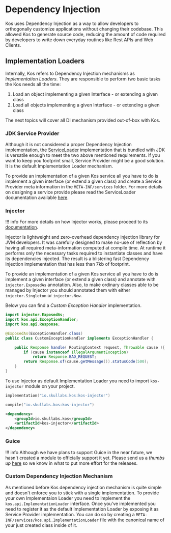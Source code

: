 # Dependency Injection
Kos uses Dependency Injection as a way to allow developers to orthogonally customize
applications without changing their codebase. This allowed Kos to generate source code,
reducing the amount of code required by developers to write down everyday routines
like Rest APIs and Web Clients.

## Implementation Loaders
Internally, Kos refers to Dependency Injection mechanisms as _Implementation Loaders_.
They are responsible to perform two basic tasks the Kos needs all the time:

1. Load an object implementing a given Interface - or extending a given class
2. Load all objects implementing a given Interface - or extending a given class

The next topics will cover all DI mechanism provided out-of-box with Kos.

### JDK Service Provider
Although it is not considered a proper Dependency Injection implementation, the
[ServiceLoader](https://docs.oracle.com/javase/9/docs/api/java/util/ServiceLoader.html)
implementation that is bundled with JDK is versatile enough to meet the two above mentioned
requirements. If you want to keep you footprint small, Service Provider might be a good
solution. It is the default Implementation Loader mechanism.

To provide an implementation of a given Kos service all you have to do is implement a given
interface (or extend a given class) and create a Service Provider meta information in the
`META-INF/services` folder. For more details on designing a service provide please read
the ServiceLoader documentation available
[here](https://docs.oracle.com/javase/9/docs/api/java/util/ServiceLoader.html#developing-service-providers).

### Injector

!!! info
    For more details on how Injector works, please proceed to its
    [documentation](https://skullabs.github.io/injector/).

Injector is lightweight and zero-overhead dependency injection library for JVM developers. It
was carefully designed to make no-use of reflection by having all required meta-information
computed at compile time. At runtime it performs only the necessary tasks required to instantiate
classes and have its dependencies injected. The result is a blistering fast Dependency Injection
implementation that has less than 7kb of footprint.

To provide an implementation of a given Kos service all you have to do is implement a given
interface (or extend a given class) and annotate with `injector.ExposedAs` annotation. Also,
to make ordinary classes able to be managed by Injector you should annotated them with 
either `injector.Singleton` or `injector.New`.

Below you can find a _Custom Exception Handler_ implementation.
```java
import injector.ExposedAs;
import kos.api.ExceptionHandler;
import kos.api.Response;

@ExposedAs(ExceptionHandler.class)
public class CustomExceptionHandler implements ExceptionHandler {

    public Response handle( RoutingContext request, Throwable cause ){
        if (cause instanceof IllegalArgumentException)
            return Response.BAD_REQUEST;
        return Response.of(cause.getMessage()).statusCode(500);
    }
}
```

To use Injector as default Implementation Loader you need to import `kos-injector` module
on your project.

```kotlin tab="Gradle (kts)"
implementation("io.skullabs.kos:kos-injector")
```

```kotlin tab="Maven (pom.kts)"
compile("io.skullabs.kos:kos-injector")
```

```xml tab="Maven (pom.xml)"
<dependency>
    <groupId>io.skullabs.kos</groupId>
    <artifactId>kos-injector</artifactId>
</dependency>
```

### Guice

!!! info
    Although we have plans to support Guice in the near future, we hasn't created a module
    to officially support it yet. Please send us a _thumbs up_ [here](https://github.com/Skullabs/kos/issues/1)
    so we know in what to put more effort for the releases.

### Custom Dependency Injection Mechanism
As mentioned before Kos dependency injection mechanism is quite simple and doesn't
enforce you to stick with a single implementation. To provide your own Implementaion Loader
you need to implement the `kos.api.ImplementationLoader` interface. Once you've
implemented you need to register it as the default Implementation Loader by exposing
it as Service Provider implementation. You can do so by creating a
`META-INF/services/kos.api.ImplementationLoader` file with the canonical name of
your just created class inside of it.
